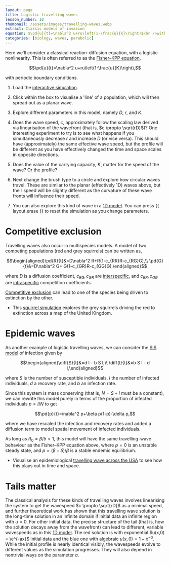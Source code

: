 ```yaml
---
layout: page
title: Logistic travelling waves
lesson_number: 10
thumbnail: /assets/images/travelling-waves.webp
extract: Classic models of invasion
equation: $\pd{u}{t}=\nabla^2 u+ru\left(1-\frac{u}{K}\right)$<br />with periodic boundary conditions
categories: [biology, waves, parabolic]
---
```

Here we'll consider a classical reaction–diffusion equation, with a logistic nonlinearity. This is often referred to as the [Fisher–KPP equation](https://en.wikipedia.org/wiki/Fisher%27s_equation),

$$\pd{u}{t}=\nabla^2 u+ru\left(1-\frac{u}{K}\right),$$

with periodic boundary conditions.

1. Load the [interactive simulation](/sim/?preset=travellingWave).

1. Click within the box to visualise a 'line' of a population, which will then spread out as a planar wave.

1. Explore different parameters in this model, namely $D$, $r$, and $K$.

1. Does the wave speed, $c$, approximately follow the scaling law derived via linearisation of the wavefront (that is, $c \propto \sqrt{rD}$)? One interesting experiment to try is to see what happens if you simultaneously decrease $r$ and increase $D$ (or vice versa). This should have (approximately) the same effective wave speed, but the profile will be different as you have effectively changed the time and space scales in opposite directions.

1. Does the value of the carrying capacity, $K$, matter for the speed of the wave? Or the profile?

1. Next change the brush type to a circle and explore how circular waves travel. These are similar to the planar (effectively 1D) waves above, but their speed will be slightly different as the curvature of these wave fronts will influence their speed.

1. You can also explore this kind of wave in a [1D model](/sim/?preset=travellingWave1D). You can press {{ layout.erase }} to reset the simulation as you change parameters.

# Competitive exclusion

Travelling waves also occur in multispecies models. A model of two competing populations (red and grey squirrels) can be written as,

$$\begin{aligned}\pd{R}{t}&=D\nabla^2 R+R(1-c_{RR}R-c_{RG}G),\\ \pd{G}{t}&=D\nabla^2 G+ G(1-c_{GR}R-c_{GG}G),\end{aligned}$$

where $D$ is a diffusion coefficient,  $c_{RG}, c_{GR}$ are [interspecific](https://en.wikipedia.org/wiki/Interspecific_competition), and $c_{RR},c_{GG}$ are [intraspecific](https://en.wikipedia.org/wiki/Intraspecific_competition) competition coefficients.

[Competitive exclusion](https://en.wikipedia.org/wiki/Competitive_exclusion_principle) can lead to one of the species being driven to extinction by the other.

* This [squirrel simulation](/sim/?preset=RedGreyInvasionUK) explores the grey squirrels driving the red to extinction across a map of the United Kingdom.

# Epidemic waves

As another example of logistic travelling waves, we can consider the [SIS model](https://en.wikipedia.org/wiki/Compartmental_models_in_epidemiology#Variations_on_the_basic_SIR_model) of infection given by

$$\begin{aligned}\diff{S}{t}&=d I - b S I,\\ \diff{I}{t}&=b S I - d I,\end{aligned}$$

where $S$ is the number of susceptible individuals, $I$ the number of infected individuals, $d$ a recovery rate, and $b$ an infection rate.

Since this system is mass conserving (that is, $N=S + I$ must be a constant), we can rewrite this model purely in terms of the proportion of infected individuals $p = I/N$ to get

$$\pd{p}{t}=\nabla^2 p+\beta p(1-p)-\delta p,$$

where we have rescaled the infection and recovery rates and added a diffusion term to model spatial movement of infected individuals.

As long as $R_0 = \beta/\delta > 1$, this model will have the same travelling-wave behaviour as the Fisher–KPP equation above, where $p=0$ is an unstable steady state, and $p=(\beta - \delta)/\beta$ is a stable endemic equilibrium.

* Visualise an epidemiological [travelling wave across the USA](/sim/?preset=SpanishFluWave) to see how this plays out in time and space.

# Tails matter

The classical analysis for these kinds of travelling waves involves linearising the system to get the wavespeed $c \propto \sqrt{rD}$ as a minimal speed, and further theoretical work has shown that this travelling wave solution is the long-time solution in an infinite domain if initial data an infinite region with $u=0$. For other initial data, the precise structure of the tail (that is, how the solution decays away from the wavefront) can lead to different, variable wavespeeds as in this [1D model](/sim/?preset=travellingWave1DTails). The red solution is with exponential $u(x,0) = \e^{-ax}$ initial data and the blue one with algebraic $u(x,0) = 1-x^{-a}$. While the initial profile is nearly identical visibly, the wavespeeds evolve to different values as the simulation progresses. They will also depend in nontrivial ways on the parameter $a$.





